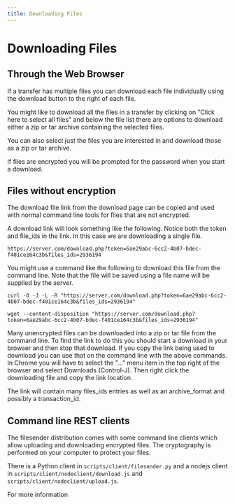 ```yaml
---
title: Downloading Files
---
```


# Downloading Files

## Through the Web Browser

If a transfer has multiple files you can download each file
individually using the download button to the right of each file.

You might like to download all the files in a transfer by clicking on
"Click here to select all files" and below the file list there are
options to download either a zip or tar archive containing the
selected files.

You can also select just the files you are interested in and download
those as a zip or tar archive.

If files are encrypted you will be prompted for the password when you 
start a download.



## Files without encryption

The download file link from the download page can be copied and used
with normal command line tools for files that are not encrypted.

A download link will look something like the following. Notice both the token and file_ids
in the link. In this case we are downloading a single file.

```
https://server.com/download.php?token=6ae29abc-6cc2-4b07-bdec-f401ce164c3b&files_ids=2936194
```


You might use a command like the following to download this file from
the command line. Note that the file will be saved using a file name
will be supplied by the server.

```
curl -O -J -L -R "https://server.com/download.php?token=6ae29abc-6cc2-4b07-bdec-f401ce164c3b&files_ids=2936194"

wget --content-disposition "https://server.com/download.php?token=6ae29abc-6cc2-4b07-bdec-f401ce164c3b&files_ids=2936194"
```

Many unencrypted files can be downloaded into a zip or tar file from
the command line. To find the link to do this you should start a
download in your browser and then stop that download. If you copy the
link being used to download you can use that on the command line with
the above commands. In Chrome you will have to select the "..." menu
item in the top right of the browser and select Downloads (Control-J).
Then right click the downloading file and copy the link location.

The link will contain many files_ids entries as well as an archive_format
and possibly a transaction_id.

## Command line REST clients

The filesender distribution comes with some command line clients which
allow uploading and downloading encrypted files. The cryptography is
performed on your computer to protect your files.

There is a Python client in `scripts/client/filesender.py` and a nodejs client in 
`scripts/client/nodeclient/download.js` and 
`scripts/client/nodeclient/upload.js`.

For more information


